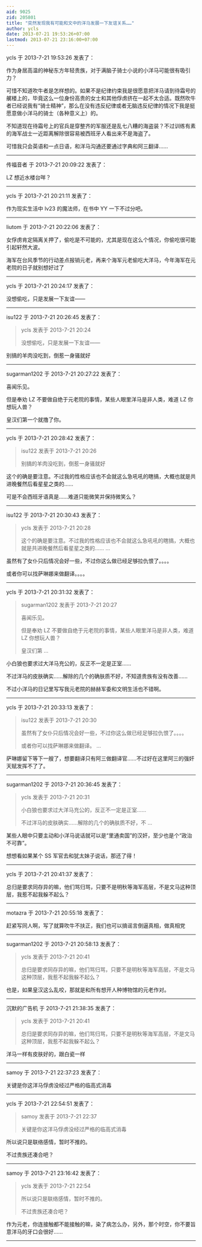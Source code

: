 ```yaml
---
aid: 9025
zid: 205801
title: "突然发现我有可能和文中的洋马发展一下友谊关系……"
author: ycls
date: 2013-07-21 19:53:26+07:00
lastmod: 2013-07-21 23:16:00+07:00
---
```


ycls 于 2013-7-21 19:53:26 发表了：

作为身居高温的神秘东方年轻贵族，对于满脑子骑士小说的小洋马可能很有吸引力？

可惜不知道吹牛者是怎样想的。如果不是纪律约束我是很愿意把洋马请到待霜号的艉楼上的，毕竟这么一位身份高贵的女士和其他俘虏挤在一起不太合适。既然吹牛者已经说我有“骑士精神”，那么在没有违反纪律或者无脑违反纪律的情况下我是挺愿意做小洋马的骑士（各种意义上）的。

不知道现在待霜号上的官兵是穿整齐的军服还是乱七八糟的海盗装？不过训练有素的海军战士一近距离解除很容易被西班牙人看出来不是海盗了。

可惜我只会英语和一点日语，和洋马沟通还要通过字典和阿三翻译……

---

传福音者 于 2013-7-21 20:09:22 发表了：

LZ 想近水楼台咩？

---

ycls 于 2013-7-21 20:21:11 发表了：

作为现实生活中 lv23 的魔法师，在书中 YY 一下不过分吧。

---

liutom 于 2013-7-21 20:22:06 发表了：

女俘虏肯定隔离关押了，偷吃是不可能的，尤其是现在这么个情况，你偷吃很可能引起轩然大波。

海军在台风季节的行动差点报销元老，再来个海军元老偷吃大洋马，今年海军在元老院的日子就别想好过了

---

ycls 于 2013-7-21 20:24:17 发表了：

没想偷吃，只是发展一下友谊——

---

isu122 于 2013-7-21 20:26:45 发表了：

> ycls 发表于 2013-7-21 20:24
>
> 没想偷吃，只是发展一下友谊——

别搞的羊肉没吃到，倒惹一身骚就好

---

sugarman1202 于 2013-7-21 20:27:22 发表了：

喜闻乐见。

但是奉劝 LZ 不要做自绝于元老院的事情，某些人眼里洋马是非人类，难道 LZ 你想玩人兽？

皇汉们第一个就撸了你。

---

ycls 于 2013-7-21 20:28:42 发表了：

> isu122 发表于 2013-7-21 20:26
>
> 别搞的羊肉没吃到，倒惹一身骚就好

这个的确是要注意。不过我的性格应该也不会就这么急吼吼的瞎搞，大概也就是共进晚餐然后看星星之类的……

可是不会西班牙语真是……难道只能微笑并保持微笑么？

---

isu122 于 2013-7-21 20:30:43 发表了：

> ycls 发表于 2013-7-21 20:28
>
> 这个的确是要注意。不过我的性格应该也不会就这么急吼吼的瞎搞，大概也就是共进晚餐然后看星星之类的…… ...

虽然有了女仆只后情况会好一些，不过你这么做已经足够拉仇恨了。。。。

或者你可以找萨琳娜来做翻译。。。。

---

ycls 于 2013-7-21 20:31:32 发表了：

> sugarman1202 发表于 2013-7-21 20:27
>
> 喜闻乐见。
>
> 但是奉劝 LZ 不要做自绝于元老院的事情，某些人眼里洋马是非人类，难道 LZ 你想玩人兽？
>
> 皇汉们第 ...

小白狼也要求过大洋马充公的，反正不一定是正室……

不过洋马的皮肤确实……解除的几个的确肤质不好，不知道贵族有没有改善……

不过小洋马的日记里写写我元老院的赫赫军委和文明生活也不错啊。

---

ycls 于 2013-7-21 20:33:13 发表了：

> isu122 发表于 2013-7-21 20:30
>
> 虽然有了女仆只后情况会好一些，不过你这么做已经足够拉仇恨了。。。。
>
> 或者你可以找萨琳娜来做翻译。 ...

萨琳娜留下等下一艘了，想要翻译只有阿三做翻译官……不过好在这里阿三的强奸天赋发挥不了了。

---

sugarman1202 于 2013-7-21 20:36:45 发表了：

> ycls 发表于 2013-7-21 20:31
>
> 小白狼也要求过大洋马充公的，反正不一定是正室……
>
> 不过洋马的皮肤确实……解除的几个的确肤质不好，不 ...

某些人眼中只要主动和小洋马说话就可以是“里通卖国”的汉奸，至少也是个“政治不可靠”。

想想看如果某个 SS 军官去和犹太妹子说话，那还了得！

---

ycls 于 2013-7-21 20:41:37 发表了：

总归是要求同存异的嘛，他们骂归骂，只要不是明秋等海军高层，不是文马这种顶层，我惹不起我躲不起么？

---

motazra 于 2013-7-21 20:55:18 发表了：

赶紧写同人啊，写了就算吹牛不扶正，我们也可以搞谣言倒逼真相，做真相党

---

sugarman1202 于 2013-7-21 20:58:13 发表了：

> ycls 发表于 2013-7-21 20:41
>
> 总归是要求同存异的嘛，他们骂归骂，只要不是明秋等海军高层，不是文马这种顶层，我惹不起我躲不起么？

也是，如果皇汉这么乱咬，那就是和所有想开人种博物馆的元老作对。

---

沉默的广告机 于 2013-7-21 21:38:35 发表了：

> ycls 发表于 2013-7-21 20:41
>
> 总归是要求同存异的嘛，他们骂归骂，只要不是明秋等海军高层，不是文马这种顶层，我惹不起我躲不起么？

洋马一样有皮肤好的，跟白瓷一样

---

samoy 于 2013-7-21 22:37:23 发表了：

关键是你这洋马俘虏没经过严格的临高式消毒

---

ycls 于 2013-7-21 22:54:51 发表了：

> samoy 发表于 2013-7-21 22:37
>
> 关键是你这洋马俘虏没经过严格的临高式消毒

所以说只是联络感情，暂时不推的。

不过贵族还凑合吧？

---

samoy 于 2013-7-21 23:16:42 发表了：

> ycls 发表于 2013-7-21 22:54
>
> 所以说只是联络感情，暂时不推的。
>
> 不过贵族还凑合吧？

作为元老，你连接触都不能接触的嘛，染了病怎么办，另外，那个时空，你不要旨意洋马的牙口会很好......

---
